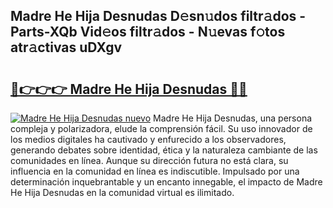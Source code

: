 ## Madre He Hija Desnudas D𝚎sn𝚞dos filtr𝚊dos - Parts-XQb Vid𝚎os filtr𝚊dos - N𝚞evas f𝚘tos atr𝚊ctivas uDXgv

# <h2><a href="http://mb9wmyi.tromn.icu/?c=Madre+He+Hija+Desnudas">🔗👉👉👉 Madre He Hija Desnudas 🔗🔗</a></h2>

[![Madre He Hija Desnudas nuevo](https://i.imgur.com/pEAQMta.gif)](http://mb9wmyi.tromn.icu/?c=Madre+He+Hija+Desnudas)
Madre He Hija Desnudas, una persona compleja y polarizadora, elude la comprensión fácil. Su uso innovador de los medios digitales ha cautivado y enfurecido a los observadores, generando debates sobre identidad, ética y la naturaleza cambiante de las comunidades en línea. Aunque su dirección futura no está clara, su influencia en la comunidad en línea es indiscutible. Impulsado por una determinación inquebrantable y un encanto innegable, el impacto de Madre He Hija Desnudas en la comunidad virtual es ilimitado.

